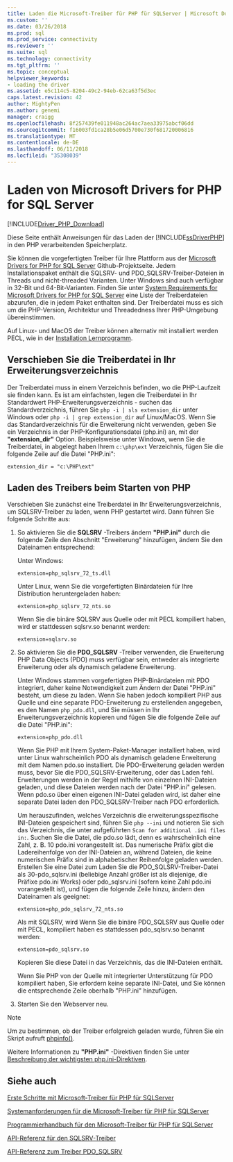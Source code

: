 ```yaml
---
title: Laden die Microsoft-Treiber für PHP für SQLServer | Microsoft Docs
ms.custom: ''
ms.date: 03/26/2018
ms.prod: sql
ms.prod_service: connectivity
ms.reviewer: ''
ms.suite: sql
ms.technology: connectivity
ms.tgt_pltfrm: ''
ms.topic: conceptual
helpviewer_keywords:
- loading the driver
ms.assetid: e5c114c5-8204-49c2-94eb-62ca63f5d3ec
caps.latest.revision: 42
author: MightyPen
ms.author: genemi
manager: craigg
ms.openlocfilehash: 8f257439fe011948ac264ac7aea33975abcf06dd
ms.sourcegitcommit: f16003fd1ca28b5e06d5700e730f681720006816
ms.translationtype: MT
ms.contentlocale: de-DE
ms.lasthandoff: 06/11/2018
ms.locfileid: "35308039"
---
```

# <a name="loading-the-microsoft-drivers-for-php-for-sql-server"></a>Laden von Microsoft Drivers for PHP for SQL Server
[!INCLUDE[Driver_PHP_Download](../../includes/driver_php_download.md)]

Diese Seite enthält Anweisungen für das Laden der [!INCLUDE[ssDriverPHP](../../includes/ssdriverphp_md.md)] in den PHP verarbeitenden Speicherplatz.  
  
Sie können die vorgefertigten Treiber für Ihre Plattform aus der [Microsoft Drivers for PHP for SQL Server](https://github.com/Microsoft/msphpsql/releases) Github-Projektseite. Jedem Installationspaket enthält die SQLSRV- und PDO_SQLSRV-Treiber-Dateien in Threads und nicht-threaded Varianten. Unter Windows sind auch verfügbar in 32-Bit und 64-Bit-Varianten. Finden Sie unter [System Requirements for Microsoft Drivers for PHP for SQL Server](../../connect/php/system-requirements-for-the-php-sql-driver.md) eine Liste der Treiberdateien abzurufen, die in jedem Paket enthalten sind. Der Treiberdatei muss es sich um die PHP-Version, Architektur und Threadedness Ihrer PHP-Umgebung übereinstimmen.

Auf Linux- und MacOS der Treiber können alternativ mit installiert werden PECL, wie in der [Installation Lernprogramm](../../connect/php/installation-tutorial-linux-mac.md).
  
## <a name="moving-the-driver-file-into-your-extension-directory"></a>Verschieben Sie die Treiberdatei in Ihr Erweiterungsverzeichnis  
Der Treiberdatei muss in einem Verzeichnis befinden, wo die PHP-Laufzeit sie finden kann. Es ist am einfachsten, legen die Treiberdatei in Ihr Standardwert PHP-Erweiterungsverzeichnis - suchen das Standardverzeichnis, führen Sie `php -i | sls extension_dir` unter Windows oder `php -i | grep extension_dir` auf Linux/MacOS. Wenn Sie das Standardverzeichnis für die Erweiterung nicht verwenden, geben Sie ein Verzeichnis in der PHP-Konfigurationsdatei (php.ini) an, mit der **"extension_dir"** Option. Beispielsweise unter Windows, wenn Sie die Treiberdatei, in abgelegt haben Ihrem `c:\php\ext` Verzeichnis, fügen Sie die folgende Zeile auf die Datei "PHP.ini":
  
```  
extension_dir = "c:\PHP\ext"  
```

## <a name="loading-the-driver-at-php-startup"></a>Laden des Treibers beim Starten von PHP  
Verschieben Sie zunächst eine Treiberdatei in Ihr Erweiterungsverzeichnis, um SQLSRV-Treiber zu laden, wenn PHP gestartet wird. Dann führen Sie folgende Schritte aus:  
  
1.  So aktivieren Sie die **SQLSRV** -Treibers ändern **"PHP.ini"** durch die folgende Zeile den Abschnitt "Erweiterung" hinzufügen, ändern Sie den Dateinamen entsprechend:  
  
    Unter Windows: 
    ```  
    extension=php_sqlsrv_72_ts.dll  
    ```  
    Unter Linux, wenn Sie die vorgefertigten Binärdateien für Ihre Distribution heruntergeladen haben: 
    ```  
    extension=php_sqlsrv_72_nts.so  
    ```
    Wenn Sie die binäre SQLSRV aus Quelle oder mit PECL kompiliert haben, wird er stattdessen sqlsrv.so benannt werden:
    ```
    extension=sqlsrv.so
    ```
  
2.  So aktivieren Sie die **PDO_SQLSRV** -Treiber verwenden, die Erweiterung PHP Data Objects (PDO) muss verfügbar sein, entweder als integrierte Erweiterung oder als dynamisch geladene Erweiterung.

    Unter Windows stammen vorgefertigten PHP-Binärdateien mit PDO integriert, daher keine Notwendigkeit zum Ändern der Datei "PHP.ini" besteht, um diese zu laden. Wenn Sie haben jedoch kompiliert PHP aus Quelle und eine separate PDO-Erweiterung zu erstellenden angegeben, es den Namen `php_pdo.dll`, und Sie müssen in Ihr Erweiterungsverzeichnis kopieren und fügen Sie die folgende Zeile auf die Datei "PHP.ini":  
    ```
    extension=php_pdo.dll  
    ```
    Wenn Sie PHP mit Ihrem System-Paket-Manager installiert haben, wird unter Linux wahrscheinlich PDO als dynamisch geladene Erweiterung mit dem Namen pdo.so installiert. Die PDO-Erweiterung geladen werden muss, bevor Sie die PDO_SQLSRV-Erweiterung, oder das Laden fehl. Erweiterungen werden in der Regel mithilfe von einzelnen INI-Dateien geladen, und diese Dateien werden nach der Datei "PHP.ini" gelesen. Wenn pdo.so über einen eigenen INI-Datei geladen wird, ist daher eine separate Datei laden den PDO_SQLSRV-Treiber nach PDO erforderlich. 

    Um herauszufinden, welches Verzeichnis die erweiterungsspezifische INI-Dateien gespeichert sind, führen Sie `php --ini` und notieren Sie sich das Verzeichnis, die unter aufgeführten `Scan for additional .ini files in:`. Suchen Sie die Datei, die pdo.so lädt, denn es wahrscheinlich eine Zahl, z. B. 10 pdo.ini vorangestellt ist. Das numerische Präfix gibt die Ladereihenfolge von der INI-Dateien an, während Dateien, die keine numerischen Präfix sind in alphabetischer Reihenfolge geladen werden. Erstellen Sie eine Datei zum Laden Sie die PDO_SQLSRV-Treiber-Datei als 30-pdo_sqlsrv.ini (beliebige Anzahl größer ist als diejenige, die Präfixe pdo.ini Works) oder pdo_sqlsrv.ini (sofern keine Zahl pdo.ini vorangestellt ist), und fügen die folgende Zeile hinzu, ändern den Dateinamen als geeignet:  
    ```
    extension=php_pdo_sqlsrv_72_nts.so
    ```
    Als mit SQLSRV, wird Wenn Sie die binäre PDO_SQLSRV aus Quelle oder mit PECL, kompiliert haben es stattdessen pdo_sqlsrv.so benannt werden:
    ```
    extension=pdo_sqlsrv.so
    ```
    Kopieren Sie diese Datei in das Verzeichnis, das die INI-Dateien enthält. 

    Wenn Sie PHP von der Quelle mit integrierter Unterstützung für PDO kompiliert haben, Sie erfordern keine separate INI-Datei, und Sie können die entsprechende Zeile oberhalb "PHP.ini" hinzufügen.
  
3.  Starten Sie den Webserver neu.  
  
> [!NOTE]  
> Um zu bestimmen, ob der Treiber erfolgreich geladen wurde, führen Sie ein Skript aufruft [phpinfo()](http://php.net/manual/en/function.phpinfo.php).  
  
Weitere Informationen zu **"PHP.ini"** -Direktiven finden Sie unter [Beschreibung der wichtigsten php.ini-Direktiven](http://php.net/manual/en/ini.core.php).  
  
## <a name="see-also"></a>Siehe auch  
[Erste Schritte mit Microsoft-Treiber für PHP für SQLServer](../../connect/php/getting-started-with-the-php-sql-driver.md)

[Systemanforderungen für die Microsoft-Treiber für PHP für SQLServer](../../connect/php/system-requirements-for-the-php-sql-driver.md)

[Programmierhandbuch für den Microsoft-Treiber für PHP für SQLServer](../../connect/php/programming-guide-for-php-sql-driver.md)

[API-Referenz für den SQLSRV-Treiber](../../connect/php/sqlsrv-driver-api-reference.md)

[API-Referenz zum Treiber PDO_SQLSRV](../../connect/php/pdo-sqlsrv-driver-reference.md)  
  

